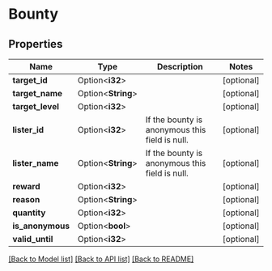 # Bounty

## Properties

Name | Type | Description | Notes
------------ | ------------- | ------------- | -------------
**target_id** | Option<**i32**> |  | [optional]
**target_name** | Option<**String**> |  | [optional]
**target_level** | Option<**i32**> |  | [optional]
**lister_id** | Option<**i32**> | If the bounty is anonymous this field is null. | [optional]
**lister_name** | Option<**String**> | If the bounty is anonymous this field is null. | [optional]
**reward** | Option<**i32**> |  | [optional]
**reason** | Option<**String**> |  | [optional]
**quantity** | Option<**i32**> |  | [optional]
**is_anonymous** | Option<**bool**> |  | [optional]
**valid_until** | Option<**i32**> |  | [optional]

[[Back to Model list]](../README.md#documentation-for-models) [[Back to API list]](../README.md#documentation-for-api-endpoints) [[Back to README]](../README.md)


